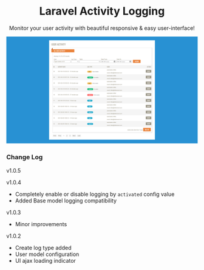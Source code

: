 <h1 align="center">Laravel Activity Logging</h1>

<p align="center">Monitor your user activity with beautiful responsive & easy user-interface!</p>

![Image description](previews/preview.png)

### Change Log

v1.0.5


v1.0.4
- Completely enable or disable logging by `activated` config value
- Added Base model logging compatibility

v1.0.3
- Minor improvements

v1.0.2
- Create log type added
- User model configuration
- UI ajax loading indicator